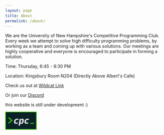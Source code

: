 ```yaml
---
layout: page
title: About
permalink: /about/
---
```


We are the University of New Hampshire's Competitive Programming Club. 
Every week we attempt to solve high difficulty programming problems, by working as a team and coming up with various solutions.
Our meetings are highly cooperative and everyone is encouraged to participate in forming a solution.

Time: Thursday, 6:45 - 8:30 PM

Location: Kingsbury Room N204 (Directly Above Albert's Cafe)


Check us out at 
[Wildcat Link](https://wildcatlink.unh.edu/organization/programmingclub)

Or join our 
[Discord](https://discord.com/invite/cUbRTvbV4j)

this website is still under development :)

<img src = "/assets/cpc-rectangle-logo-crop.png" alt = "CPC logo" width = "20%" height = "20%">